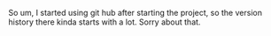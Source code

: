 So um, I started using git hub after starting the project, so the version history there kinda starts with a lot. Sorry about that.